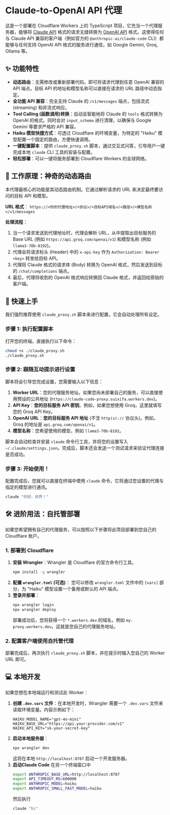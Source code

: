 # Claude-to-OpenAI API 代理

这是一个部署在 Cloudflare Workers 上的 TypeScript 项目，它充当一个代理服务器，能够将 [Claude API](https://docs.anthropic.com/claude/reference/messages_post) 格式的请求无缝转换为 [OpenAI API](https://platform.openai.com/docs/api-reference/chat/create) 格式。这使得任何与 Claude API 兼容的客户端（例如官方的 `@anthropic-ai/claude-code` CLI）都能够与任何支持 OpenAI API 格式的服务进行通信，如 Google Gemini, Groq, Ollama 等。

## ✨ 功能特性

  * **动态路由**：无需修改或重新部署代码，即可将请求代理到任意 OpenAI 兼容的 API 端点。目标 API 的地址和模型名称可以直接在请求的 URL 路径中动态指定。
  * **全功能 API 兼容**：完全支持 Claude 的 `/v1/messages` 端点，包括流式 (streaming) 和非流式响应。
  * **Tool Calling (函数调用)转换**：自动且智能地将 Claude 的 `tools` 格式转换为 OpenAI 的格式。同时会对 `input_schema` 进行清理，以确保与 Google Gemini 等要求严格的 API 兼容。
  * **Haiku 模型快捷方式**：可透过 Cloudflare 的环境变量，为特定的 "Haiku" 模型配置一个固定的路由，方便快速调用。
  * **一键配置脚本**：提供 `claude_proxy.sh` 脚本，通过交互式问答，引导用户一键完成本地 `claude` CLI 工具的安装与配置。
  * **轻松部署**：可以一键将服务部署到 Cloudflare Workers 的全球网络。

## 🔬 工作原理：神奇的动态路由

本代理最核心的功能是其动态路由机制。它通过解析请求的 URL 来决定最终要访问的目标 API 和模型。

**URL 格式**：
`https://<你的代理地址>/<协议>/<目标API域名>/<路径>/<模型名称>/v1/messages`

**处理流程**：

1.  当一个请求发送到代理地址时，代理会解析 URL，从中提取出目标服务的 Base URL (例如 `https://api.groq.com/openai/v1`) 和模型名称 (例如 `llama3-70b-8192`)。
2.  代理会将请求标头 (Header) 中的 `x-api-key` 作为 `Authorization: Bearer <key>` 转发给目标 API。
3.  代理将 Claude 格式的请求体 (Body) 转换为 OpenAI 格式，然后发送到目标的 `/chat/completions` 端点。
4.  最后，代理将收到的 OpenAI 格式响应转换回 Claude 格式，并返回给原始的客户端。

## 🚀 快速上手

我们强烈推荐使用 `claude_proxy.sh` 脚本来进行配置，它会自动处理所有设定。

### 步骤 1: 执行配置脚本

打开您的终端，直接执行以下命令：

```bash
chmod +x ./claude_proxy.sh
./claude_proxy.sh
```

### 步骤 2: 跟随互动提示进行设置

脚本将会引导您完成设置，您需要输入以下信息：

1.  **Worker URL**：您的代理服务地址。如果您尚未部署自己的服务，可以直接使用预设的公共地址 (`https://claude-code-proxy.suixifa.workers.dev`)。
2.  **API Key**：**您的目标服务 API 密钥**。例如，如果您想使用 Groq，这里就填写您的 Groq API Key。
3.  **OpenAI URL**：**您的目标服务 API 地址** (不含 `http(s)://` 协议头)。例如，Groq 的地址是 `api.groq.com/openai/v1`。
4.  **模型名称**：您希望使用的模型，例如 `llama3-70b-8192`。

脚本会自动检查并安装 `claude` 命令行工具，并将您的设置写入 `~/.claude/settings.json`。完成后，脚本还会发送一个测试请求来验证代理连接是否成功。

### 步骤 3: 开始使用！

配置完成后，您就可以直接在终端中使用 `claude` 命令，它将通过您设置的代理与指定的模型进行通讯。

```bash
claude "你好，世界！"
```

## 🛠️ 进阶用法：自托管部署

如果您希望拥有自己的代理服务，可以按照以下步骤将此项目部署到您自己的 Cloudflare 账户。

### 1\. 部署到 Cloudflare

1.  **安装 Wrangler**：Wrangler 是 Cloudflare 的官方命令行工具。
    ```bash
    npm install -g wrangler
    ```
2.  **配置 `wrangler.toml` (可选)**：
    您可以修改 `wrangler.toml` 文件中的 `[vars]` 部分，为 "Haiku" 模型设置一个备用或默认的 API 端点。
3.  **登录并部署**：
    ```bash
    npx wrangler login
    npx wrangler deploy
    ```
    部署成功后，您将获得一个 `*.workers.dev` 的域名，例如 `my-proxy.workers.dev`。这就是您自己的代理服务地址。

### 2\. 配置客户端使用自托管代理

部署完成后，再次执行 `claude_proxy.sh` 脚本，并在提示时输入您自己的 Worker URL 即可。

## 💻 本地开发

如果您想在本地端运行和测试此 Worker：

1.  **创建 `.dev.vars` 文件**：在本地开发时，Wrangler 需要一个 `.dev.vars` 文件来读取环境变量。内容示例如下：
    ```
    HAIKU_MODEL_NAME="gpt-4o-mini"
    HAIKU_BASE_URL="https://api.your-provider.com/v1"
    HAIKU_API_KEY="sk-your-secret-key"
    ```
2.  **启动本地服务器**：
    ```bash
    npx wrangler dev
    ```
    这将在本地 `http://localhost:8787` 启动一个开发服务器。
3.  **启动Claude Code**
    在另一个终端窗口中
    ```bash
    export ANTHROPIC_BASE_URL=http://localhost:8787
    export API_TIMEOUT_MS=600000
    export ANTHROPIC_MODEL=haiku
    export ANTHROPIC_SMALL_FAST_MODEL=haiku
    ```
    然后执行
    ```bash
    claude "hi"
    ```
